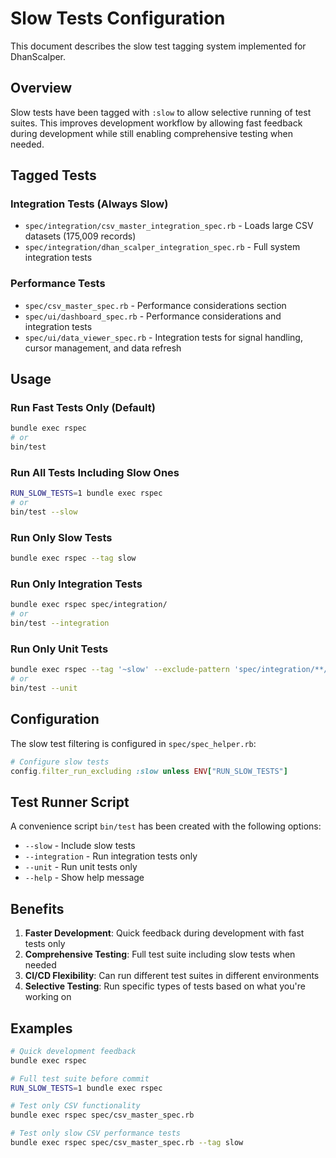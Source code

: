 # Slow Tests Configuration

This document describes the slow test tagging system implemented for DhanScalper.

## Overview

Slow tests have been tagged with `:slow` to allow selective running of test suites. This improves development workflow by allowing fast feedback during development while still enabling comprehensive testing when needed.

## Tagged Tests

### Integration Tests (Always Slow)
- `spec/integration/csv_master_integration_spec.rb` - Loads large CSV datasets (175,009 records)
- `spec/integration/dhan_scalper_integration_spec.rb` - Full system integration tests

### Performance Tests
- `spec/csv_master_spec.rb` - Performance considerations section
- `spec/ui/dashboard_spec.rb` - Performance considerations and integration tests
- `spec/ui/data_viewer_spec.rb` - Integration tests for signal handling, cursor management, and data refresh

## Usage

### Run Fast Tests Only (Default)
```bash
bundle exec rspec
# or
bin/test
```

### Run All Tests Including Slow Ones
```bash
RUN_SLOW_TESTS=1 bundle exec rspec
# or
bin/test --slow
```

### Run Only Slow Tests
```bash
bundle exec rspec --tag slow
```

### Run Only Integration Tests
```bash
bundle exec rspec spec/integration/
# or
bin/test --integration
```

### Run Only Unit Tests
```bash
bundle exec rspec --tag '~slow' --exclude-pattern 'spec/integration/**/*_spec.rb'
# or
bin/test --unit
```

## Configuration

The slow test filtering is configured in `spec/spec_helper.rb`:

```ruby
# Configure slow tests
config.filter_run_excluding :slow unless ENV["RUN_SLOW_TESTS"]
```

## Test Runner Script

A convenience script `bin/test` has been created with the following options:

- `--slow` - Include slow tests
- `--integration` - Run integration tests only
- `--unit` - Run unit tests only
- `--help` - Show help message

## Benefits

1. **Faster Development**: Quick feedback during development with fast tests only
2. **Comprehensive Testing**: Full test suite including slow tests when needed
3. **CI/CD Flexibility**: Can run different test suites in different environments
4. **Selective Testing**: Run specific types of tests based on what you're working on

## Examples

```bash
# Quick development feedback
bundle exec rspec

# Full test suite before commit
RUN_SLOW_TESTS=1 bundle exec rspec

# Test only CSV functionality
bundle exec rspec spec/csv_master_spec.rb

# Test only slow CSV performance tests
bundle exec rspec spec/csv_master_spec.rb --tag slow
```
